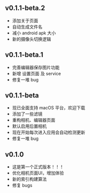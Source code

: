 ## v0.1.1-beta.2

- 添加关于页面
- 自动生成文件名
- 减小 android apk 大小
- 新的摄像头切换逻辑

## v0.1.1-beta.1

- 完善编辑器保存图片功能
- 新增 设置页面 及 service
- 修复一堆 bug

## v0.1.1-beta

- 现已全面支持 macOS 平台，欢迎下载
- 添加了一些滤镜
- 重构相机、编辑器页面
- 默认启用后置相机
- 现在开始每次进入应用会自动检测更新
- 修复一堆 bug

## v0.1.0

- 这是第一个正式版本！！！
- 优化相机页面UI，增加体验
- 新的索引构建算法
- 修复 bugs